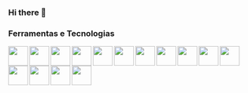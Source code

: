### Hi there 👋

### Ferramentas e Tecnologias

<img align="left" src="https://cdn.jsdelivr.net/gh/devicons/devicon/icons/git/git-original.svg" width="40" height="40"/>
<img align="left" src="https://cdn.jsdelivr.net/gh/devicons/devicon/icons/html5/html5-original.svg" width="40" height="40"/>
<img align="left" src="https://cdn.jsdelivr.net/gh/devicons/devicon/icons/css3/css3-original.svg" width="40" height="40"/>
<img align="left" src="https://cdn.jsdelivr.net/gh/devicons/devicon/icons/javascript/javascript-original.svg" width="40" height="40"/>
<img align="left" src="https://cdn.jsdelivr.net/gh/devicons/devicon/icons/typescript/typescript-original.svg" width="40" height="40"/>
<img align="left" src="https://cdn.jsdelivr.net/gh/devicons/devicon/icons/php/php-plain.svg" width="40" height="40"/>
<img align="left" src="https://cdn.jsdelivr.net/gh/devicons/devicon/icons/laravel/laravel-plain-wordmark.svg" width="40" height="40"/>
<img align="left" src="https://cdn.jsdelivr.net/gh/devicons/devicon/icons/vuejs/vuejs-original.svg" width="40" height="40"/>
<img align="left" src="https://cdn.jsdelivr.net/gh/devicons/devicon/icons/angularjs/angularjs-original.svg" width="40" height="40"/>
<img align="left" src="https://cdn.jsdelivr.net/gh/devicons/devicon/icons/docker/docker-plain-wordmark.svg" width="40" height="40"/>
<img align="left" src="https://cdn.jsdelivr.net/gh/devicons/devicon/icons/jira/jira-original-wordmark.svg" width="40" height="40"/>
<img align="left" src="https://cdn.jsdelivr.net/gh/devicons/devicon/icons/mysql/mysql-original.svg" width="40" height="40"/>
<img align="left" src="https://cdn.jsdelivr.net/gh/devicons/devicon/icons/postgresql/postgresql-plain.svg" width="40" height="40"/>
<img align="left" src="https://cdn.jsdelivr.net/gh/devicons/devicon/icons/phpstorm/phpstorm-plain-wordmark.svg" width="40" height="40"/>
<img align="left" src="https://cdn.jsdelivr.net/gh/devicons/devicon/icons/vscode/vscode-original.svg" width="40" height="40"/>






<!--
**davidvrsantos/davidvrsantos** is a ✨ _special_ ✨ repository because its `README.md` (this file) appears on your GitHub profile.

Here are some ideas to get you started:

- 🔭 I’m currently working on ...
- 🌱 I’m currently learning ...
- 👯 I’m looking to collaborate on ...
- 🤔 I’m looking for help with ...
- 💬 Ask me about ...
- 📫 How to reach me: ...
- 😄 Pronouns: ...
- ⚡ Fun fact: ...
-->
